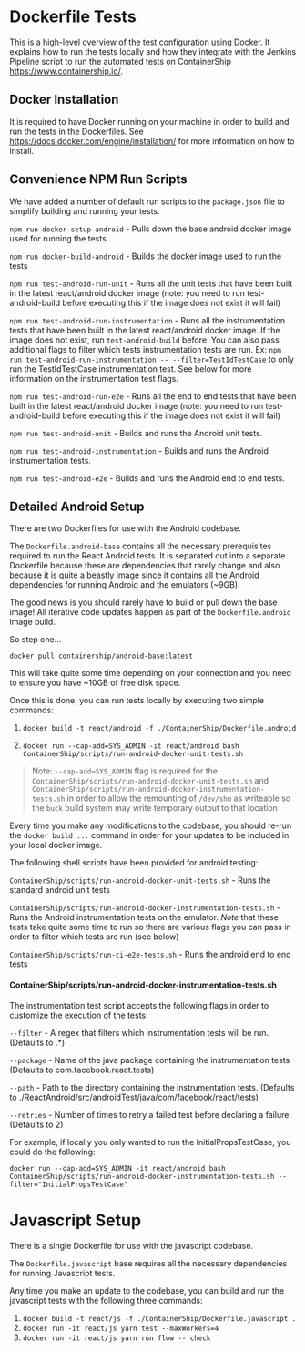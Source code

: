 # Dockerfile Tests

This is a high-level overview of the test configuration using Docker. It explains how to run the tests locally
and how they integrate with the Jenkins Pipeline script to run the automated tests on ContainerShip <https://www.containership.io/>.

## Docker Installation

It is required to have Docker running on your machine in order to build and run the tests in the Dockerfiles.
See <https://docs.docker.com/engine/installation/> for more information on how to install.

## Convenience NPM Run Scripts

We have added a number of default run scripts to the `package.json` file to simplify building and running your tests.

`npm run docker-setup-android` - Pulls down the base android docker image used for running the tests

`npm run docker-build-android` - Builds the docker image used to run the tests

`npm run test-android-run-unit` - Runs all the unit tests that have been built in the latest react/android docker image (note: you need to run test-android-build before executing this if the image does not exist it will fail)

`npm run test-android-run-instrumentation` - Runs all the instrumentation tests that have been built in the latest react/android docker image. If the image does not exist, run `test-android-build` before. You can also pass additional flags to filter which tests instrumentation tests are run. Ex: `npm run test-android-run-instrumentation -- --filter=TestIdTestCase` to only run the TestIdTestCase instrumentation test. See below for more information
on the instrumentation test flags.

`npm run test-android-run-e2e` - Runs all the end to end tests that have been built in the latest react/android docker image (note: you need to run test-android-build before executing this if the image does not exist it will fail)

`npm run test-android-unit` - Builds and runs the Android unit tests.

`npm run test-android-instrumentation` - Builds and runs the Android instrumentation tests.

`npm run test-android-e2e` - Builds and runs the Android end to end tests.

## Detailed Android Setup

There are two Dockerfiles for use with the Android codebase.

The `Dockerfile.android-base` contains all the necessary prerequisites required to run the React Android tests. It is
separated out into a separate Dockerfile because these are dependencies that rarely change and also because it is quite
a beastly image since it contains all the Android dependencies for running Android and the emulators (~9GB).

The good news is you should rarely have to build or pull down the base image! All iterative code updates happen as
part of the `Dockerfile.android` image build.

So step one...

`docker pull containership/android-base:latest`

This will take quite some time depending on your connection and you need to ensure you have ~10GB of free disk space.

Once this is done, you can run tests locally by executing two simple commands:

1. `docker build -t react/android -f ./ContainerShip/Dockerfile.android .`
2. `docker run --cap-add=SYS_ADMIN -it react/android bash ContainerShip/scripts/run-android-docker-unit-tests.sh`

> Note: `--cap-add=SYS_ADMIN` flag is required for the `ContainerShip/scripts/run-android-docker-unit-tests.sh` and
`ContainerShip/scripts/run-android-docker-instrumentation-tests.sh` in order to allow the remounting of `/dev/shm` as writeable
so the `buck` build system may write temporary output to that location

Every time you make any modifications to the codebase, you should re-run the `docker build ...` command in order for your
updates to be included in your local docker image.

The following shell scripts have been provided for android testing:

`ContainerShip/scripts/run-android-docker-unit-tests.sh` - Runs the standard android unit tests

`ContainerShip/scripts/run-android-docker-instrumentation-tests.sh` - Runs the Android instrumentation tests on the emulator. *Note* that these
tests take quite some time to run so there are various flags you can pass in order to filter which tests are run (see below)

`ContainerShip/scripts/run-ci-e2e-tests.sh` - Runs the android end to end tests

#### ContainerShip/scripts/run-android-docker-instrumentation-tests.sh

The instrumentation test script accepts the following flags in order to customize the execution of the tests:

`--filter` - A regex that filters which instrumentation tests will be run. (Defaults to .*)

`--package` - Name of the java package containing the instrumentation tests (Defaults to com.facebook.react.tests)

`--path` - Path to the directory containing the instrumentation tests. (Defaults to ./ReactAndroid/src/androidTest/java/com/facebook/react/tests)

`--retries` - Number of times to retry a failed test before declaring a failure (Defaults to 2)

For example, if locally you only wanted to run the InitialPropsTestCase, you could do the following:

`docker run --cap-add=SYS_ADMIN -it react/android bash ContainerShip/scripts/run-android-docker-instrumentation-tests.sh --filter="InitialPropsTestCase"`

# Javascript Setup

There is a single Dockerfile for use with the javascript codebase.

The `Dockerfile.javascript` base requires all the necessary dependencies for running Javascript tests.

Any time you make an update to the codebase, you can build and run the javascript tests with the following three commands:

1. `docker build -t react/js -f ./ContainerShip/Dockerfile.javascript .`
2. `docker run -it react/js yarn test --maxWorkers=4`
3. `docker run -it react/js yarn run flow -- check`
